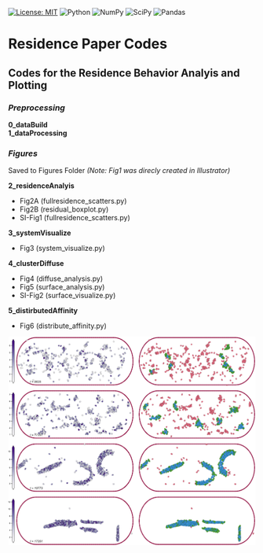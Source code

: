 [![License: MIT](https://img.shields.io/badge/License-MIT-yellow.svg)](https://opensource.org/licenses/MIT)
![Python](https://img.shields.io/badge/python-3670A0?style=for-the-badge&logo=python&logoColor=ffdd54)
![NumPy](https://img.shields.io/badge/numpy-%23013243.svg?style=for-the-badge&logo=numpy&logoColor=white)
![SciPy](https://img.shields.io/badge/SciPy-%230C55A5.svg?style=for-the-badge&logo=scipy&logoColor=%white)
![Pandas](https://img.shields.io/badge/pandas-%23150458.svg?style=for-the-badge&logo=pandas&logoColor=white)   

# Residence Paper Codes
## **Codes for the Residence Behavior Analyis and Plotting**

### ***Preprocessing***
**0_dataBuild**\
**1_dataProcessing**

### ***Figures***
Saved to Figures Folder
*(Note: Fig1 was direcly created in Illustrator)*

**2_residenceAnalyis** 
* Fig2A (fullresidence_scatters.py)
* Fig2B (residual_boxplot.py)
* SI-Fig1 (fullresidence_scatters.py)

**3_systemVisualize**  
* Fig3 (system_visualize.py)

**4_clusterDiffuse**
* Fig4 (diffuse_analysis.py)
* Fig5 (surface_analysis.py)
* SI-Fig2 (surface_visualize.py)

**5_distirbutedAffinity** 
* Fig6 (distribute_affinity.py)

![Alt text](https://github.com/Zaf4/residence2/blob/master/Figures/SI-fig2.png)